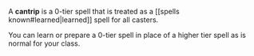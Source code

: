 
A **cantrip** is a 0-tier spell that is treated as a [[spells known#learned|learned]] spell for all casters. 

You can learn or prepare a 0-tier spell in place of a higher tier spell as is normal for your class.

